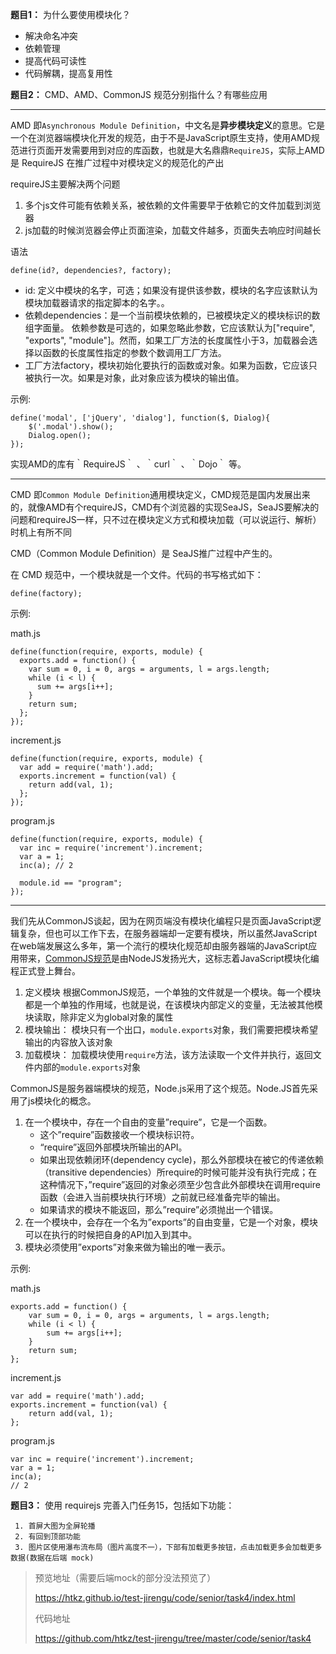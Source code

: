 **题目1：** 为什么要使用模块化？

- 解决命名冲突
- 依赖管理
- 提高代码可读性
- 代码解耦，提高复用性

**题目2：** CMD、AMD、CommonJS 规范分别指什么？有哪些应用

---

AMD 即`Asynchronous Module Definition`，中文名是**异步模块定义**的意思。它是一个在浏览器端模块化开发的规范，由于不是JavaScript原生支持，使用AMD规范进行页面开发需要用到对应的库函数，也就是大名鼎鼎`RequireJS`，实际上AMD 是 RequireJS 在推广过程中对模块定义的规范化的产出

requireJS主要解决两个问题

1. 多个js文件可能有依赖关系，被依赖的文件需要早于依赖它的文件加载到浏览器
2. js加载的时候浏览器会停止页面渲染，加载文件越多，页面失去响应时间越长

语法

```
define(id?, dependencies?, factory);

```

- id: 定义中模块的名字，可选；如果没有提供该参数，模块的名字应该默认为模块加载器请求的指定脚本的名字。。
- 依赖dependencies：是一个当前模块依赖的，已被模块定义的模块标识的数组字面量。 依赖参数是可选的，如果忽略此参数，它应该默认为["require", "exports", "module"]。然而，如果工厂方法的长度属性小于3，加载器会选择以函数的长度属性指定的参数个数调用工厂方法。
- 工厂方法factory，模块初始化要执行的函数或对象。如果为函数，它应该只被执行一次。如果是对象，此对象应该为模块的输出值。

示例:

```
define('modal', ['jQuery', 'dialog'], function($, Dialog){
    $('.modal').show();
    Dialog.open();
});

```

实现AMD的库有｀RequireJS｀ 、｀curl｀ 、｀Dojo｀ 等。

---

CMD 即`Common Module Definition`通用模块定义，CMD规范是国内发展出来的，就像AMD有个requireJS，CMD有个浏览器的实现SeaJS，SeaJS要解决的问题和requireJS一样，只不过在模块定义方式和模块加载（可以说运行、解析）时机上有所不同

CMD（Common Module Definition）是 SeaJS推广过程中产生的。

在 CMD 规范中，一个模块就是一个文件。代码的书写格式如下：

```
define(factory);

```

示例:

math.js

```
define(function(require, exports, module) {
  exports.add = function() {
    var sum = 0, i = 0, args = arguments, l = args.length;
    while (i < l) {
      sum += args[i++];
    }
    return sum;
  };
});

```

increment.js

```
define(function(require, exports, module) {
  var add = require('math').add;
  exports.increment = function(val) {
    return add(val, 1);
  };
});

```

program.js

```
define(function(require, exports, module) {
  var inc = require('increment').increment;
  var a = 1;
  inc(a); // 2

  module.id == "program";
});
```

---

我们先从CommonJS谈起，因为在网页端没有模块化编程只是页面JavaScript逻辑复杂，但也可以工作下去，在服务器端却一定要有模块，所以虽然JavaScript在web端发展这么多年，第一个流行的模块化规范却由服务器端的JavaScript应用带来，[CommonJS规范](http://wiki.commonjs.org/wiki/Modules/1.1)是由NodeJS发扬光大，这标志着JavaScript模块化编程正式登上舞台。

1. 定义模块 根据CommonJS规范，一个单独的文件就是一个模块。每一个模块都是一个单独的作用域，也就是说，在该模块内部定义的变量，无法被其他模块读取，除非定义为global对象的属性
2. 模块输出： 模块只有一个出口，`module.exports`对象，我们需要把模块希望输出的内容放入该对象
3. 加载模块： 加载模块使用`require`方法，该方法读取一个文件并执行，返回文件内部的`module.exports`对象

CommonJS是服务器端模块的规范，Node.js采用了这个规范。Node.JS首先采用了js模块化的概念。

1. 在一个模块中，存在一个自由的变量”require”，它是一个函数。
   - 这个”require”函数接收一个模块标识符。
   - “require”返回外部模块所输出的API。
   - 如果出现依赖闭环(dependency cycle)，那么外部模块在被它的传递依赖（transitive dependencies）所require的时候可能并没有执行完成；在这种情况下，”require”返回的对象必须至少包含此外部模块在调用require函数（会进入当前模块执行环境）之前就已经准备完毕的输出。
   - 如果请求的模块不能返回，那么”require”必须抛出一个错误。
2. 在一个模块中，会存在一个名为”exports”的自由变量，它是一个对象，模块可以在执行的时候把自身的API加入到其中。
3. 模块必须使用”exports”对象来做为输出的唯一表示。

示例:

math.js

```
exports.add = function() {
    var sum = 0, i = 0, args = arguments, l = args.length;
    while (i < l) {
        sum += args[i++];
    }
    return sum;
};

```

increment.js

```
var add = require('math').add;
exports.increment = function(val) {
    return add(val, 1);
};

```

program.js

```
var inc = require('increment').increment;
var a = 1;
inc(a); 
// 2
```

**题目3：** 使用 requirejs 完善入门任务15，包括如下功能：

```
 1. 首屏大图为全屏轮播
 2. 有回到顶部功能
 3. 图片区使用瀑布流布局（图片高度不一），下部有加载更多按钮，点击加载更多会加载更多数据(数据在后端 mock)
```

> 预览地址（需要后端mock的部分没法预览了）
>
> https://htkz.github.io/test-jirengu/code/senior/task4/index.html
>
> 代码地址
>
> https://github.com/htkz/test-jirengu/tree/master/code/senior/task4
